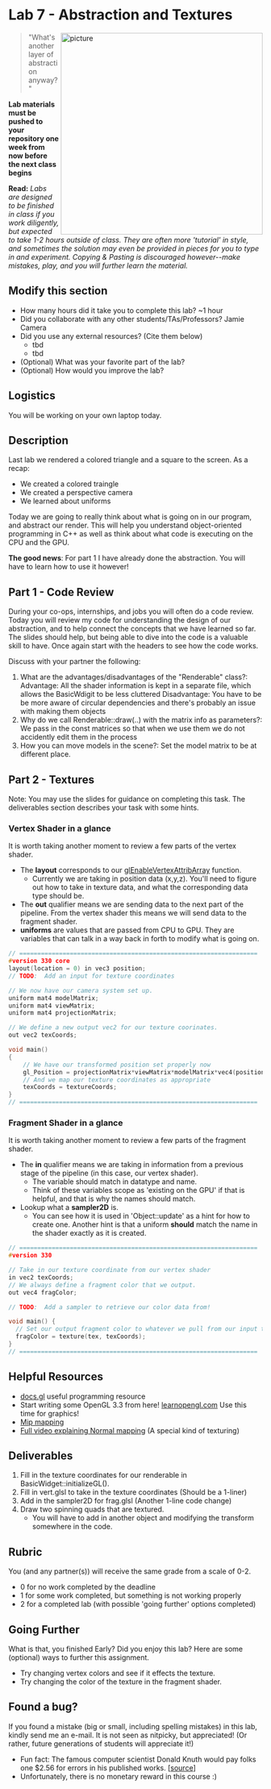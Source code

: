 # Lab 7 - Abstraction and Textures

<img align="right" src="http://www.mshah.io/comp/Spring18/graphics/Lecture/6/lecture.PNG" width="400px" alt="picture">

> "What's another layer of abstraction anyway?"

**Lab materials must be pushed to your repository one week from now before the next class begins**

**Read:** *Labs are designed to be finished in class if you work diligently, but expected to take 1-2 hours outside of class. They are often more 'tutorial' in style, and sometimes the solution may even be provided in pieces for you to type in and experiment. Copying & Pasting is discouraged however--make mistakes, play, and you will further learn the material.*

## Modify this section

- How many hours did it take you to complete this lab?
    ~1 hour
- Did you collaborate with any other students/TAs/Professors?
    Jamie Camera
- Did you use any external resources? (Cite them below)
  - tbd
  - tbd
- (Optional) What was your favorite part of the lab?
- (Optional) How would you improve the lab?

## Logistics

You will be working on your own laptop today.

## Description

Last lab we rendered a colored triangle and a square to the screen. As a recap:

- We created a colored traingle
- We created a perspective camera
- We learned about uniforms

Today we are going to really think about what is going on in our program, and abstract our render. This will help you understand object-oriented programming in C++ as well as think about what code is executing on the CPU and the GPU.

**The good news**: For part 1 I have already done the abstraction. You will have to learn how to use it however!

## Part 1 - Code Review

During your co-ops, internships, and jobs you will often do a code review. Today you will review my code for understanding the design of our abstraction, and to help connect the concepts that we have learned so far. The slides should help, but being able to dive into the code is a valuable skill to have. Once again start with the headers to see how the code works. 

Discuss with your partner the following:

1. What are the advantages/disadvantages of the "Renderable" class?: Advantage: All the shader information is kept in a separate file, which allows the BasicWdigit to be less cluttered
Disadvantage: You have to be be more aware of circular dependencies and there's probably an issue with making them objects
2. Why do we call Renderable::draw(..) with the matrix info as parameters?: We pass in the const matrices so that when we use them we do not accidently edit them in the process
3. How you can move models in the scene?: Set the model matrix to be at  different place.

## Part 2 - Textures

Note: You may use the slides for guidance on completing this task. The deliverables section describes your task with some hints.

### Vertex Shader in a glance

It is worth taking another moment to review a few parts of the vertex shader.

* The **layout** corresponds to our [glEnableVertexAttribArray](http://docs.gl/gl3/glEnableVertexAttribArray) function.
  * Currently we are taking in position data (x,y,z). You'll need to figure out how to take in texture data, and what the corresponding data type should be.
* The **out** qualifier means we are sending data to the next part of the pipeline. From the vertex shader this means we will send data to the fragment shader.
* **uniforms** are values that are passed from CPU to GPU. They are variables that can talk in a way back in forth to modify what is going on.


```c
// ==================================================================
#version 330 core
layout(location = 0) in vec3 position;
// TODO:  Add an input for texture coordinates

// We now have our camera system set up.
uniform mat4 modelMatrix;
uniform mat4 viewMatrix;
uniform mat4 projectionMatrix;

// We define a new output vec2 for our texture coorinates.
out vec2 texCoords;

void main()
{
    // We have our transformed position set properly now
    gl_Position = projectionMatrix*viewMatrix*modelMatrix*vec4(position, 1.0);
    // And we map our texture coordinates as appropriate
    texCoords = textureCoords;
}
// ==================================================================

```

### Fragment Shader in a glance

It is worth taking another moment to review a few parts of the fragment shader.

* The **in** qualifier means we are taking in information from a previous stage of the pipeline (in this case, our vertex shader).
  * The variable should match in datatype and name.
  * Think of these variables scope as 'existing on the GPU' if that is helpful, and that is why the names should match.
* Lookup what a **sampler2D** is.
  * You can see how it is used in 'Object::update' as a hint for how to create one. Another hint is that a uniform **should** match the name in the shader exactly as it is created.

```c
// ==================================================================
#version 330

// Take in our texture coordinate from our vertex shader
in vec2 texCoords;
// We always define a fragment color that we output.
out vec4 fragColor;

// TODO:  Add a sampler to retrieve our color data from!

void main() {
  // Set our output fragment color to whatever we pull from our input texture (Note, change 'tex' to whatever the sampler is named)
  fragColor = texture(tex, texCoords);
}
// ==================================================================

```

## Helpful Resources

- [docs.gl](http://docs.gl/) useful programming resource
- Start writing some OpenGL 3.3 from here! [learnopengl.com](https://learnopengl.com/) Use this time for graphics!
- [Mip mapping](http://www.tomshardware.co.uk/ati,review-965-2.html)
- [Full video explaining Normal mapping](https://www.youtube.com/watch?v=6_-NNKc4lrk) (A special kind of texturing)

## Deliverables

1. Fill in the texture coordinates for our renderable in BasicWidget::initializeGL().
2. Fill in vert.glsl to take in the texture coordinates (Should be a 1-liner)
3. Add in the sampler2D for frag.glsl (Another 1-line code change)
4. Draw two spinning quads that are textured.
      - You will have to add in another object and modifying the transform somewhere in the code.

## Rubric

You (and any partner(s)) will receive the same grade from a scale of 0-2.

- 0 for no work completed by the deadline
- 1 for some work completed, but something is not working properly
- 2 for a completed lab (with possible 'going further' options completed)

## Going Further

What is that, you finished Early? Did you enjoy this lab? Here are some (optional) ways to further this assignment.

- Try changing vertex colors and see if it effects the texture.
- Try changing the color of the texture in the fragment shader.

## Found a bug?

If you found a mistake (big or small, including spelling mistakes) in this lab, kindly send me an e-mail. It is not seen as nitpicky, but appreciated! (Or rather, future generations of students will appreciate it!)

- Fun fact: The famous computer scientist Donald Knuth would pay folks one $2.56 for errors in his published works. [[source](https://en.wikipedia.org/wiki/Knuth_reward_check)]
- Unfortunately, there is no monetary reward in this course :)
